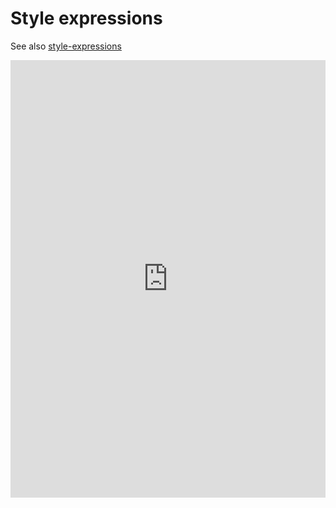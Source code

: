 # Style expressions

See also [style-expressions](https://openlayers.org/en/latest/examples/style-expressions.html)

<iframe src="https://marimo.app/l/5rm9oc?embed=true" width="100%" height=700 frameBorder="0"></iframe>
